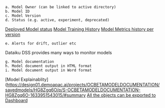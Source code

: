 ```
a. Model Owner (can be linked to active directory)
b. Model ID
c. Model Version
d. Status (e.g. active, experiment, deprecated)
```
[Deployed Model status](https://design01.demoapac.ai/projects/OCBETAMODELDOCUMENTATION/savedmodels/HG8Zgq6O/versions/)
[Model Training History](https://design01.demoapac.ai/projects/OCBETAMODELDOCUMENTATION/analysis/DBqBBcGE/ml/p/oUk2uzrV/list/results#learning.sessions)
[Model Metrics history per version](https://design01.demoapac.ai/projects/OCBETAMODELDOCUMENTATION/savedmodels/HG8Zgq6O/status/metrics/)


```
e. Alerts for drift, outlier etc
```
Dataiku DSS provides many ways to monitor models 

```
g. Model documentation
h. Model document output in HTML format
i. Model document output in Word format
```
[Model Explainablity](https://design01.demoapac.ai/projects/OCBETAMODELDOCUMENTATION/savedmodels/HG8Zgq6O/p/S-OCBETAMODELDOCUMENTATION-HG8Zgq6O-1633951543015/#summary
[All the objects can be exported to Dashboard](https://design01.demoapac.ai/projects/OCBETAMODELDOCUMENTATION/dashboards/D1wS8j5_oc-beta-model-documentations-default-dashboard/view/mf14BWz)
